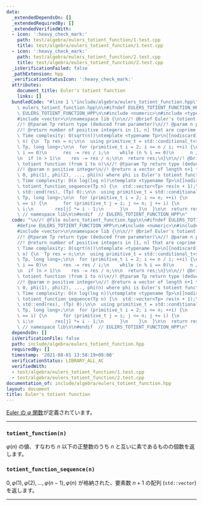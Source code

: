 ```yaml
---
data:
  _extendedDependsOn: []
  _extendedRequiredBy: []
  _extendedVerifiedWith:
  - icon: ':heavy_check_mark:'
    path: test/algebra/eulers_totient_function/1.test.cpp
    title: test/algebra/eulers_totient_function/1.test.cpp
  - icon: ':heavy_check_mark:'
    path: test/algebra/eulers_totient_function/2.test.cpp
    title: test/algebra/eulers_totient_function/2.test.cpp
  _isVerificationFailed: false
  _pathExtension: hpp
  _verificationStatusIcon: ':heavy_check_mark:'
  attributes:
    document_title: Euler's totient function
    links: []
  bundledCode: "#line 1 \"include/algebra/eulers_totient_function.hpp\"\n\n//! @file\
    \ eulers_totient_function.hpp\n\n#ifndef EULERS_TOTIENT_FUNCTION_HPP\n#define\
    \ EULERS_TOTIENT_FUNCTION_HPP\n\n#include <numeric>\n#include <type_traits>\n\
    #include <vector>\n\nnamespace lib {\n\n//! @brief Euler's totient function\n\
    //! @tparam Tp return type (deduced from parameter)\n//! @param n positive integer\n\
    //! @return number of positive integers in [1, n] that are coprime to n\n//! @note\
    \ Time complexity: O(sqrt(n))\ntemplate <typename Tp>\n[[nodiscard]] Tp totient_function(Tp\
    \ n) {\n  Tp res = n;\n\n  using primitive_t = std::conditional_t<std::is_integral_v<Tp>,\
    \ Tp, long long>;\n\n  for (primitive_t i = 2; i <= n / i; ++i) {\n    if (n %\
    \ i == 0)\n      res -= res / i;\n    while (n % i == 0)\n      n /= i;\n  }\n\
    \n  if (n > 1)\n    res -= res / n;\n\n  return res;\n}\n\n//! @brief Euler's\
    \ totient function (from 1 to n)\n//! @tparam Tp return type (deduced from parameter)\n\
    //! @param n positive integer\n//! @return a vector of length n+1 that contains\
    \ 0, phi(1), phi(2), ..., phi(n) where phi is Euler's totient function\n//! @note\
    \ Time complexity: O(n log(log n))\ntemplate <typename Tp>\n[[nodiscard]] std::vector<Tp>\
    \ totient_function_sequence(Tp n) {\n  std::vector<Tp> res(n + 1);\n  std::iota(std::begin(res),\
    \ std::end(res), (Tp) 0);\n\n  using primitive_t = std::conditional_t<std::is_integral_v<Tp>,\
    \ Tp, long long>;\n\n  for (primitive_t i = 2; i <= n; ++i) {\n    if (res[i]\
    \ == i) {\n      for (primitive_t j = i; j <= n; j += i) {\n        res[j] /=\
    \ i;\n        res[j] *= i - 1;\n      }\n    }\n  }\n\n  return res;\n}\n\n} \
    \ // namespace lib\n\n#endif  // EULERS_TOTIENT_FUNCTION_HPP\n"
  code: "\n//! @file eulers_totient_function.hpp\n\n#ifndef EULERS_TOTIENT_FUNCTION_HPP\n\
    #define EULERS_TOTIENT_FUNCTION_HPP\n\n#include <numeric>\n#include <type_traits>\n\
    #include <vector>\n\nnamespace lib {\n\n//! @brief Euler's totient function\n\
    //! @tparam Tp return type (deduced from parameter)\n//! @param n positive integer\n\
    //! @return number of positive integers in [1, n] that are coprime to n\n//! @note\
    \ Time complexity: O(sqrt(n))\ntemplate <typename Tp>\n[[nodiscard]] Tp totient_function(Tp\
    \ n) {\n  Tp res = n;\n\n  using primitive_t = std::conditional_t<std::is_integral_v<Tp>,\
    \ Tp, long long>;\n\n  for (primitive_t i = 2; i <= n / i; ++i) {\n    if (n %\
    \ i == 0)\n      res -= res / i;\n    while (n % i == 0)\n      n /= i;\n  }\n\
    \n  if (n > 1)\n    res -= res / n;\n\n  return res;\n}\n\n//! @brief Euler's\
    \ totient function (from 1 to n)\n//! @tparam Tp return type (deduced from parameter)\n\
    //! @param n positive integer\n//! @return a vector of length n+1 that contains\
    \ 0, phi(1), phi(2), ..., phi(n) where phi is Euler's totient function\n//! @note\
    \ Time complexity: O(n log(log n))\ntemplate <typename Tp>\n[[nodiscard]] std::vector<Tp>\
    \ totient_function_sequence(Tp n) {\n  std::vector<Tp> res(n + 1);\n  std::iota(std::begin(res),\
    \ std::end(res), (Tp) 0);\n\n  using primitive_t = std::conditional_t<std::is_integral_v<Tp>,\
    \ Tp, long long>;\n\n  for (primitive_t i = 2; i <= n; ++i) {\n    if (res[i]\
    \ == i) {\n      for (primitive_t j = i; j <= n; j += i) {\n        res[j] /=\
    \ i;\n        res[j] *= i - 1;\n      }\n    }\n  }\n\n  return res;\n}\n\n} \
    \ // namespace lib\n\n#endif  // EULERS_TOTIENT_FUNCTION_HPP\n"
  dependsOn: []
  isVerificationFile: false
  path: include/algebra/eulers_totient_function.hpp
  requiredBy: []
  timestamp: '2021-08-01 13:58:19+09:00'
  verificationStatus: LIBRARY_ALL_AC
  verifiedWith:
  - test/algebra/eulers_totient_function/1.test.cpp
  - test/algebra/eulers_totient_function/2.test.cpp
documentation_of: include/algebra/eulers_totient_function.hpp
layout: document
title: Euler's totient function
---
```


[Euler の $\varphi$ 関数]("https://ja.wikipedia.org/wiki/%E3%82%AA%E3%82%A4%E3%83%A9%E3%83%BC%E3%81%AE%CF%86%E9%96%A2%E6%95%B0")が定義されています。

---

### `totient_function(n)`

$\varphi (n)$ の値、すなわち $n$ 以下の正整数のうち $n$ と互いに素であるものの個数を返します。

### `totient_function_sequence(n)`

$0, \varphi(1), \varphi(2), \ldots, \varphi(n-1), \varphi(n)$ が格納された、要素数 $n + 1$ の配列 (`std::vector`) を返します。

<!-- ToDo: totient_function_sum(n) \sum_{i = 1}^n \varphi(i) -->

---
